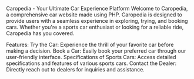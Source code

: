 Caropedia - Your Ultimate Car Experience Platform
Welcome to Caropedia, a comprehensive car website made using PHP. Caropedia is designed to provide users with a seamless experience in exploring, trying, and booking cars. Whether you're a sports car enthusiast or looking for a reliable ride, Caropedia has you covered.

Features:
Try the Car: Experience the thrill of your favorite car before making a decision.
Book a Car: Easily book your preferred car through our user-friendly interface.
Specifications of Sports Cars: Access detailed specifications and features of various sports cars.
Contact the Dealer: Directly reach out to dealers for inquiries and assistance.
